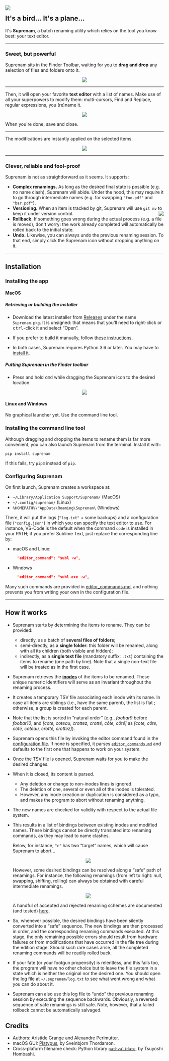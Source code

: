 
<img align="left" src="https://raw.githubusercontent.com/poponealex/suprenam/master/img/logo_small.png">

## It's a bird... It's a plane...

It's **Suprenam**, a batch renaming utility which relies on the tool you know best: your text editor.

----

### Sweet, but powerful

Suprenam sits in the Finder Toolbar, waiting for you to **drag and drop** any selection of files and folders onto it.

<p align="center"><img src="https://raw.githubusercontent.com/poponealex/suprenam/master/img/drag_and_drop.gif"></p>

----

Then, it will open your favorite **text editor** with a list of names.
Make use of all your superpowers to modify them: multi-cursors, Find and Replace, regular expressions, you (re)name it.

<p align="center"><img src="https://raw.githubusercontent.com/poponealex/suprenam/master/img/edition.gif"></p>

When you're done, save and close.

----

The modifications are instantly applied on the selected items.

<p align="center"><img src="https://raw.githubusercontent.com/poponealex/suprenam/master/img/success.png"></p>

----

### Clever, reliable and fool-proof

Suprenam is not as straightforward as it seems. It supports:

- **Complex renamings.** As long as the desired final state is possible (e.g. no name clash), Suprenam will abide. Under the hood, this may require it to go through intermediate names (e.g. for swapping `"foo.pdf"` and `"bar.pdf"`).
- **Versioning.** When an item is tracked by git, Suprenam will use `git mv` to keep it under version control.
  <img align="right" src="https://raw.githubusercontent.com/poponealex/suprenam/master/img/thank_you.png">
- **Rollback.** If something goes wrong during the actual process (e.g. a file is moved), don't worry: the work already completed will automatically be rolled back to the initial state.
- **Undo.** Likewise, you can always undo the previous renaming session. To that end, simply click the Suprenam icon without dropping anything on it.

----

## Installation

### Installing the app

#### MacOS

##### Retrieving or building the installer

- Download the latest installer from [Releases](https://github.com/poponealex/suprenam/releases) under the name `Suprenam.pkg`. It is unsigned: that means that you'll need to right-click or <kbd>ctrl</kbd>-click it and select “Open”.

- If you prefer to build it manually, follow [these instructions](build/platypus/instructions.md).

- In both cases, Suprenam requires Python 3.6 or later. You may have to [install it](https://www.python.org/downloads/).

##### Putting Suprenam in the Finder toolbar

- Press and hold <kbd>cmd</kbd> while dragging the Suprenam icon to the desired location.

<p align="center"><img src="https://raw.githubusercontent.com/poponealex/suprenam/master/img/toolbar.gif"></p>

#### Linux and Windows

No graphical launcher yet. Use the command line tool.

### Installing the command line tool

Although dragging and dropping the items to rename them is far more convenient, you can also launch Suprenam from the terminal. Install it with:

```
pip install suprenam
```

If this fails, try `pip3` instead of `pip`.

### Configuring Suprenam

On first launch, Suprenam creates a workspace at:
- `~/Library/Application Support/Suprenam/` (MacOS)
- `~/.config/suprenam/` (Linux)
- `%HOMEPATH%\"AppData\Roaming\Suprenam\` (Windows)

There, it will put the logs (`"log.txt"` + some backups) and a configuration file (`"config.json"`) in which you can specify the text editor to use. For instance, VS-Code is the default when the command `code` is installed in your PATH; if you prefer Sublime Text, just replace the corresponding line by:

- macOS and Linux:
  ```json
    "editor_command": "subl -w",
  ```
- Windows
  ```json
    "editor_command": "subl.exe -w",
  ```

Many such commands are provided in [editor_commands.md](/src/editor_commands.md), and nothing prevents you from writing your own in the configuration file.

----

## How it works

- Suprenam starts by determining the items to rename. They can be provided:
  - directly, as a batch of **several files of folders**;
  - semi-directly, as a **single folder**: this folder will be renamed, along with all its children (both visible and hidden);
  - indirectly, as a **single text file** (mandatory suffix: `.txt`) containing the items to rename (one path by line). Note that a single non-text file will be treated as in the first case.
- Suprenam retrieves the [**inodes**](https://en.wikipedia.org/wiki/Inode) of the items to be renamed. These unique numeric identifiers will serve as an invariant throughout the renaming process.
- It creates a temporary TSV file associating each inode with its name. In case all items are siblings (i.e., have the same parent), the list is flat ; otherwise, a group is created for each parent.
- Note that the list is sorted in “natural order” (e.g., _foobar9_ before _foobar10_, and _[cote, coteau, crottez, crotté, côte, côté]_ as _[cote, côte, côté, coteau, crotté, crottez]_).
- Suprenam opens this file by invoking the editor command found in the [configuration file](#configuring-suprenam). If none is specified, it parses [`editor_commands.md`](/src/editor_commands.md) and defaults to the first one that happens to work on your system.
- Once the TSV file is opened, Suprenam waits for you to make the desired changes.
- When it is closed, its content is parsed.
  - Any deletion or change to non-inodes lines is ignored.
  - The deletion of one, several or even all of the inodes is tolerated.
  - However, any inode creation or duplication is considered as a typo, and makes the program to abort without renaming anything.
- The new names are checked for validity with respect to the actual file system.
- This results in a list of bindings between existing inodes and modified names. These bindings cannot be directly translated into renaming commands, as they may lead to name clashes.
  
  Below, for instance, `"c"` has two “target“ names, which will cause Suprenam to abort…

  <p align="center"><img src="https://raw.githubusercontent.com/poponealex/suprenam/master/img/cycles_nope.png"></p>

  However, some desired bindings can be resolved along a “safe” path of renamings. For instance, the following renamings (from left to right: null, swapping, shifting, rolling) can always be obtained with careful intermediate renamings.

  <p align="center"><img src="https://raw.githubusercontent.com/poponealex/suprenam/master/img/cycles_ok.png"></p>

  A handful of accepted and rejected renaming schemes are documented (and tested) [here](test/examples.md).  
- So, whenever possible, the desired bindings have been silently converted into a “safe” sequence. The new bindings are then processed in order, and the corresponding renaming commands executed. At this stage, the only remaining possible errors should result from hardware failures or from modifications that have occurred in the file tree during the edition stage. Should such rare cases arise, all the completed renaming commands will be readily rolled back.
- If your fate (or your footgun propensity) is relentless, and this fails too, the program will have no other choice but to leave the file system in a state which is neither the original nor the desired one. You should open the log file at `~/.suprenam/log.txt` to see what went wrong and what you can do about it.
- Suprenam can also use this log file to “undo” the previous renaming session by executing the sequence backwards. Obviously, a reversed sequence of safe renamings is still safe. Note, however, that a failed rollback cannot be automatically salvaged.

## Credits

- Authors: Aristide Grange and Alexandre Perlmutter.
- macOS GUI: [Platypus](https://github.com/sveinbjornt/Platypus), by Sveinbjorn Thordarson.
- Cross-plaform filename check: Python library [`pathvalidate`](https://github.com/thombashi/pathvalidate), by Tsuyoshi Hombashi.
